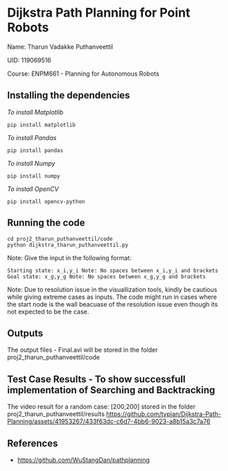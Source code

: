 # Dijkstra Path Planning for Point Robots
Name: Tharun Vadakke Puthanveettil

UID: 119069516

Course:  ENPM661 - Planning for Autonomous Robots

## Installing the dependencies

*To install Matplotlib*
```
pip install matplotlib
```
*To install Pandas*
```
pip install pandas
```
*To install Numpy*
```
pip install numpy
```
*To install OpenCV*
```
pip install opencv-python
```

## Running the code
```
cd proj2_tharun_puthanveettil/code
python dijkstra_tharun_puthanveettil.py
```
Note:
Give the input in the following format:
```
Starting state: x_i,y_i Note: No spaces between x_i,y_i and brackets
Goal state: x_g,y_g Note: No spaces between x_g,y_g and brackets
```
Note: Due to resolution issue in the visuallization tools, kindly be cautious while giving extreme cases as inputs. The code might run in cases where the start node is the wall beacuase of the resolution issue even though its not expected to be the case.

## Outputs
The output files - Final.avi will be stored in the folder proj2_tharun_puthanveettil/code


## Test Case Results - To show successfull implementation of Searching and Backtracking
The video result for a random case: [200,200] stored in the folder proj2_tharun_puthanveettil/results
https://github.com/tvpian/Dijkstra-Path-Planning/assets/41953267/433f63dc-c6d7-4bb6-9023-a8b15a3c7a76

## References
- https://github.com/WuStangDan/pathplanning
